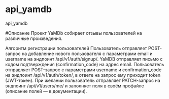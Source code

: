 # api_yamdb
api_yamdb

#Описание
Проект YaMDb собирает отзывы пользователей на различные произведения.

Алгоритм регистрации пользователей
Пользователь отправляет POST-запрос на добавление нового пользователя с параметрами email и username на эндпоинт /api/v1/auth/signup/.
YaMDB отправляет письмо с кодом подтверждения (confirmation_code) на адрес email.
Пользователь отправляет POST-запрос с параметрами username и confirmation_code на эндпоинт /api/v1/auth/token/, в ответе на запрос ему приходит token (JWT-токен).
При желании пользователь отправляет PATCH-запрос на эндпоинт /api/v1/users/me/ и заполняет поля в своём профайле (описание полей — в документации).

